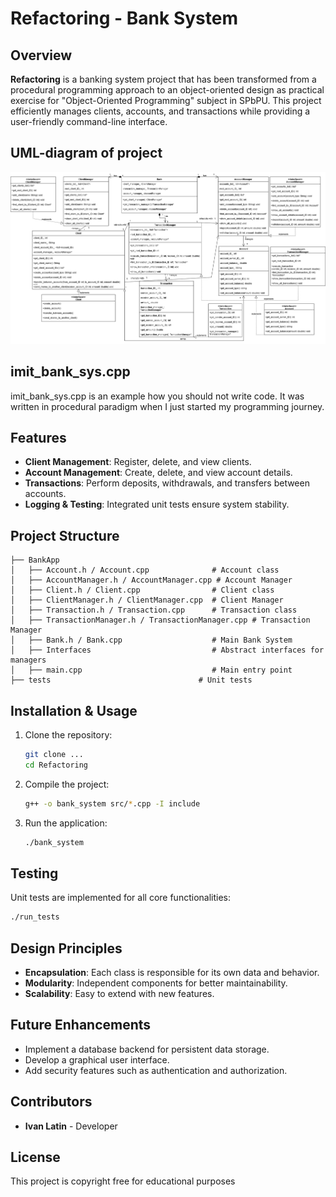 # Refactoring - Bank System

## Overview
**Refactoring** is a banking system project that has been transformed from a procedural programming approach to an object-oriented design as practical exercise for "Object-Oriented Programming" subject in SPbPU. This project efficiently manages clients, accounts, and transactions while providing a user-friendly command-line interface.

## UML-diagram of project
![UML-diagram](diagram.png)

## imit_bank_sys.cpp
imit_bank_sys.cpp is an example how you should not write code. It was written in procedural paradigm when I just started my programming journey.

## Features
- **Client Management**: Register, delete, and view clients.
- **Account Management**: Create, delete, and view account details.
- **Transactions**: Perform deposits, withdrawals, and transfers between accounts.
- **Logging & Testing**: Integrated unit tests ensure system stability.

## Project Structure
```
├── BankApp
│   ├── Account.h / Account.cpp              # Account class
│   ├── AccountManager.h / AccountManager.cpp # Account Manager
│   ├── Client.h / Client.cpp                # Client class
│   ├── ClientManager.h / ClientManager.cpp  # Client Manager
│   ├── Transaction.h / Transaction.cpp      # Transaction class
│   ├── TransactionManager.h / TransactionManager.cpp # Transaction Manager
│   ├── Bank.h / Bank.cpp                    # Main Bank System
│   ├── Interfaces                           # Abstract interfaces for managers
│   ├── main.cpp                             # Main entry point
├── tests                                 # Unit tests
```

## Installation & Usage
1. Clone the repository:
   ```bash
   git clone ...
   cd Refactoring
   ```
2. Compile the project:
   ```bash
   g++ -o bank_system src/*.cpp -I include
   ```
3. Run the application:
   ```bash
   ./bank_system
   ```

## Testing
Unit tests are implemented for all core functionalities:
```bash
./run_tests
```

## Design Principles
- **Encapsulation**: Each class is responsible for its own data and behavior.
- **Modularity**: Independent components for better maintainability.
- **Scalability**: Easy to extend with new features.

## Future Enhancements
- Implement a database backend for persistent data storage.
- Develop a graphical user interface.
- Add security features such as authentication and authorization.

## Contributors
- **Ivan Latin** - Developer

## License
This project is copyright free for educational purposes


